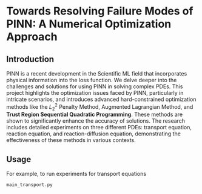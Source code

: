 # Towards Resolving Failure Modes of PINN: A Numerical Optimization Approach
## Introduction
PINN is a recent development in the Scientific ML field that incorporates physical information into the loss function. We delve deeper into the challenges and solutions for using PINN in solving complex PDEs. This project highlights the optimization issues faced by PINN, particularly in intricate scenarios, and introduces advanced hard-constrained optimization methods like the $L_2^2$ Penalty Method, Augmented Lagrangian Method, and $\textbf{Trust Region Sequential Quadratic Programming}$. These methods are shown to significantly enhance the accuracy of solutions. The research includes detailed experiments on three different PDEs: transport equation, reaction equation, and reaction-diffusion equation, demonstrating the effectiveness of these methods in various contexts.

## Usage
For example, to run experiments for transport equations
```python
main_transport.py
```
